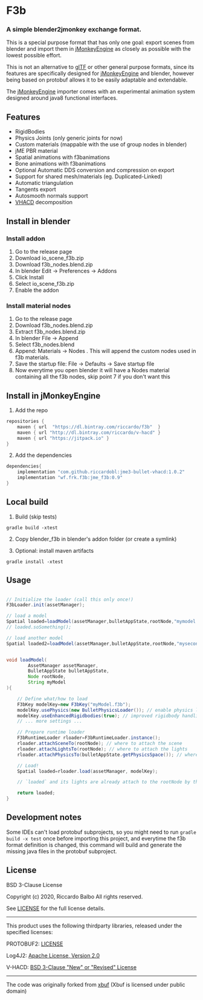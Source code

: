 # F3b

### A simple blender2jmonkey exchange format.

This is  a special purpose format that has only one goal: export scenes from blender and import them in [jMonkeyEngine](https://github.com/jMonkeyEngine/jmonkeyengine) as closely as possible with the lowest possible effort.

This is not an alternative to [glTF](https://www.khronos.org/gltf/) or other general purpose formats, since its features are specifically designed for  [jMonkeyEngine](https://github.com/jMonkeyEngine/jmonkeyengine)  and blender, however being based on protobuf allows it to be easily adaptable and extendable.

The  [jMonkeyEngine](https://github.com/jMonkeyEngine/jmonkeyengine)  importer comes with an experimental animation system designed around java8 functional interfaces.

## Features
- RigidBodies 
- Physics Joints  (only generic joints for now)
- Custom materials (mappable with the use of group nodes in blender)
- jME PBR material
- Spatial animations with f3banimations
- Bone animations with f3banimations 
- Optional Automatic DDS conversion and compression on export
- Support for shared mesh/materials (eg. Duplicated-Linked)
- Automatic triangulation
- Tangents export
- Autosmooth normals support
- [VHACD](https://github.com/riccardobl/jme3-bullet-vhacd) decomposition

## Install in blender

### Install addon
1. Go to the release page
2. Download io_scene_f3b.zip
3. Download f3b_nodes.blend.zip
4. In blender Edit -> Preferences -> Addons
5. Click Install
6. Select  io_scene_f3b.zip
7. Enable the addon

### Install material nodes
1. Go to the release page
2. Download f3b_nodes.blend.zip
3. Extract f3b_nodes.blend.zip
4. In blender File -> Append
5. Select f3b_nodes.blend
6. Append: Materials -> Nodes . This will append the custom nodes used in f3b materials.
7. Save the startup file: File -> Defaults -> Save startup file
8. Now everytime you open blender it will have a Nodes material containing all the f3b nodes, skip point 7 if you don't want this 

## Install in jMonkeyEngine
1. Add the repo
```gradle
repositories {
    maven { url  "https://dl.bintray.com/riccardo/f3b"  }
    maven { url "http://dl.bintray.com/riccardo/v-hacd" }
    maven { url "https://jitpack.io" }    
}
```
2. Add the dependencies
```gradle
dependencies{
    implementation "com.github.riccardobl:jme3-bullet-vhacd:1.0.2"
    implementation "wf.frk.f3b:jme_f3b:0.9"
}
```

## Local build

1. Build (skip tests)
```console
gradle build -xtest
```
2. Copy blender_f3b in blender's addon folder (or create a symlink)

3. Optional: install maven artifacts
```console
gradle install -xtest
```

## Usage
```java

// Initialize the loader (call this only once!)
F3bLoader.init(assetManager);

// load a model
Spatial loaded=loadModel(assetManager,bulletAppState,rootNode,"mymodel.f3b");
// loaded.soSomething();

// load another model
Spatial loaded2=loadModel(assetManager,bulletAppState,rootNode,"mysecondNode.f3b");


void loadModel(
        AssetManager assetManager,
        BulletAppState bulletAppState,
        Node rootNode, 
        String myModel
){

    // Define what/how to load
    F3bKey modelKey=new F3bKey("myModel.f3b");
    modelKey.usePhysics(new BulletPhysicsLoader()); // enable physics loader
    modelKey.useEnhancedRigidbodies(true); // improved rigidbody handling
    // ... more settings ...

    // Prepare runtime loader
    F3bRuntimeLoader rloader=F3bRuntimeLoader.instance();
    rloader.attachSceneTo(rootNode); // where to attach the scene
    rloader.attachLightsTo(rootNode); // where to attach the lights
    rloader.attachPhysicsTo(bulletAppState.getPhysicsSpace()); // where to attach the physics

    // Load!
    Spatial loaded=rloader.load(assetManager, modelKey);

    // `loaded` and its lights are already attach to the rootNode by the runtime loader

    return loaded;
}

```

## Development notes
Some IDEs can't load protobuf subprojects, so you might need to run  `gradle build -x test`  once before importing this project, and everytime the f3b format definition is changed, this command will build and generate the missing java files in the protobuf subproject.


## License
BSD 3-Clause License

Copyright (c) 2020, Riccardo Balbo
All rights reserved.

See [LICENSE](LICENSE) for the full license details.

-----

This product uses the following thirdparty libraries, released under the specified licenses:

PROTOBUF2: [LICENSE](https://github.com/protocolbuffers/protobuf/blob/master/LICENSE)

Log4J2: [Apache License, Version 2.0](https://logging.apache.org/log4j/2.x/license.html)

V-HACD: [BSD 3-Clause "New" or "Revised" License](https://github.com/kmammou/v-hacd/blob/master/LICENSE)

---

The code was originally forked from [xbuf](https://github.com/xbuf) (Xbuf is licensed under public domain)